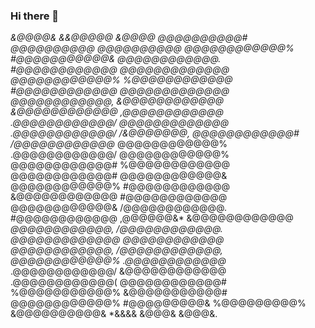 ### Hi there 👋

<!--
**arkdevuk/arkdevuk** is a ✨ _special_ ✨ repository because its `README.md` (this file) appears on your GitHub profile.

Here are some ideas to get you started:

- 🔭 I’m currently working on ...
- 🌱 I’m currently learning ...
- 👯 I’m looking to collaborate on ...
- 🤔 I’m looking for help with ...
- 💬 Ask me about ...
- 📫 How to reach me: ...
- 😄 Pronouns: ...
- ⚡ Fun fact: ...
-->
 *&@@@@&                          &&@@@@@        *&@@@@*
   @@@@@@@@@@#                     *@@@@@@@@@@*   *@@@@@@@@@@*
  @@@@@@@@@@@@%                    #@@@@@@@@@@@&  @@@@@@@@@@@@.
   #@@@@@@@@@@@@                    @@@@@@@@@@@@@  @@@@@@@@@@@@%
    %@@@@@@@@@@@@                    #@@@@@@@@@@@@  @@@@@@@@@@@@@
     *@@@@@@@@@@@@,                   &@@@@@@@@@@@@  &@@@@@@@@@@@@
      ,@@@@@@@@@@@@*                   .@@@@@@@@@@@@/ @@@@@@@@@@@@@
       .@@@@@@@@@@@@/     /&@@@@@@@,     @@@@@@@@@@@@# /@@@@@@@@@@@@*
         @@@@@@@@@@@@% .@@@@@@@@@@@@/     @@@@@@@@@@@@%  @@@@@@@@@@@@#
          %@@@@@@@@@@@@  @@@@@@@@@@@@#     @@@@@@@@@@@@&  @@@@@@@@@@@@%
           #@@@@@@@@@@@@  &@@@@@@@@@@@@     #@@@@@@@@@@@@  @@@@@@@@@@@@&
            /@@@@@@@@@@@@. #@@@@@@@@@@@@     ,@@@@@@&*      &@@@@@@@@@@@@
             *@@@@@@@@@@@@, /@@@@@@@@@@@@.                   @@@@@@@@@@@@@
               @@@@@@@@@@@@* *@@@@@@@@@@@@,                   /@@@@@@@@@@@@,
                @@@@@@@@@@@@% .@@@@@@@@@@@@*                   .@@@@@@@@@@@@/
                 &@@@@@@@@@@@@ .@@@@@@@@@@@@(                    @@@@@@@@@@@@#
                  %@@@@@@@@@@@%  &@@@@@@@@@@@#                    @@@@@@@@@@@@%
                   #@@@@@@@@@&    %@@@@@@@@@%                      &@@@@@@@@@@&
                     *&&&&          &@@@&                            &@@@&.
